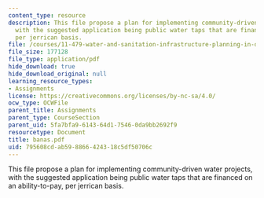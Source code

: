 ```yaml
---
content_type: resource
description: This file propose a plan for implementing community-driven water projects,
  with the suggested application being public water taps that are financed on an ability-to-pay,
  per jerrican basis.
file: /courses/11-479-water-and-sanitation-infrastructure-planning-in-developing-countries-spring-2005/795608cdab598866424318c5df50706c_banas.pdf
file_size: 177128
file_type: application/pdf
hide_download: true
hide_download_original: null
learning_resource_types:
- Assignments
license: https://creativecommons.org/licenses/by-nc-sa/4.0/
ocw_type: OCWFile
parent_title: Assignments
parent_type: CourseSection
parent_uid: 5fa7bfa9-6143-64d1-7546-0da9bb2692f9
resourcetype: Document
title: banas.pdf
uid: 795608cd-ab59-8866-4243-18c5df50706c
---
```

This file propose a plan for implementing community-driven water projects, with the suggested application being public water taps that are financed on an ability-to-pay, per jerrican basis.